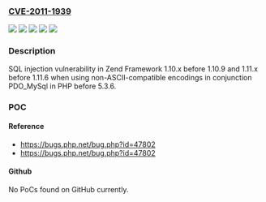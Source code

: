 ### [CVE-2011-1939](https://cve.mitre.org/cgi-bin/cvename.cgi?name=CVE-2011-1939)
![](https://img.shields.io/static/v1?label=Product&message=PHP&color=blue)
![](https://img.shields.io/static/v1?label=Product&message=zendframework&color=blue)
![](https://img.shields.io/static/v1?label=Version&message=%3D%201.10.x%20before%201.10.9%20&color=brighgreen)
![](https://img.shields.io/static/v1?label=Version&message=%3D%20before%205.3.6%20&color=brighgreen)
![](https://img.shields.io/static/v1?label=Vulnerability&message=potential%20SQL%20injection%20vector%20when%20using%20PDO_MySql%20(ZF2011-02)&color=brighgreen)

### Description

SQL injection vulnerability in Zend Framework 1.10.x before 1.10.9 and 1.11.x before 1.11.6 when using non-ASCII-compatible encodings in conjunction PDO_MySql in PHP before 5.3.6.

### POC

#### Reference
- https://bugs.php.net/bug.php?id=47802
- https://bugs.php.net/bug.php?id=47802

#### Github
No PoCs found on GitHub currently.

